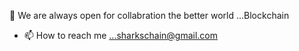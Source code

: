   💞️ We are always open for collabration the better world ...Blockchain
- 📫 How to reach me ...sharkschain@gmail.com

<!---
SharkChain/SharkChain is a ✨ special ✨ repository because its `README.md` (this file) appears on your GitHub profile.
You can click the Preview link to take a look at your changes.
--->
